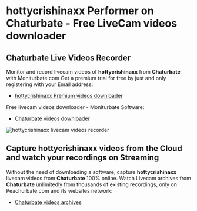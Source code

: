 # hottycrishinaxx Performer on Chaturbate - Free LiveCam videos downloader

## Chaturbate Live Videos Recorder

Monitor and record livecam videos of **hottycrishinaxx** from **Chaturbate** with Moniturbate.com
Get a premium trial for free by just and only registering with your Email address:
* [hottycrishinaxx Premium videos downloader](https://moniturbate.com/request-demo-licence-key.html)

Free livecam videos downloader - Moniturbate Software:
* [Chaturbate videos downloader](https://moniturbate.com/moniturbate-download-software.html)

![hottycrishinaxx livecam videos recorder](https://peachurnet.com/templates/moniturbate-software.png)


## Capture hottycrishinaxx videos from the Cloud and watch your recordings on Streaming

Without the need of downloading a software, capture **hottycrishinaxx** livecam videos from **Chaturbate** 100% online.
Watch Livecam archives from **Chaturbate** unlimitedly from thousands of existing recordings, only on Peachurbate.com and its websites network:
* [Chaturbate videos archives](https://peachurnet.com/)